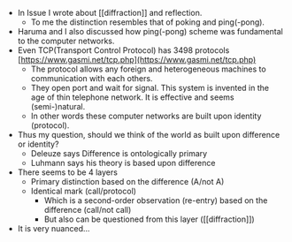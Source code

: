 * In Issue I wrote about [[diffraction]] and reflection.
	* To me the distinction resembles that of poking and ping(-pong).
* Haruma and I also discussed how ping(-pong) scheme was fundamental to the computer networks. 
* Even TCP(Transport Control Protocol) has 3498 protocols [https://www.gasmi.net/tcp.php](https://www.gasmi.net/tcp.php)
	* The protocol allows any foreign and heterogeneous machines to communication with each others.
	* They open port and wait for signal. This system is invented in the age of thin telephone network. It is effective and seems (semi-)natural.
	* In other words these computer networks are built upon identity (protocol).
* Thus my question, should we think of the world as built upon difference or identity?
	* Deleuze says Difference is ontologically primary
	* Luhmann says his theory is based upon difference
* There seems to be 4 layers
	* Primary distinction based on the difference (A/not A)
	* Identical mark (call/protocol)
		* Which is a second-order observation (re-entry) based on the difference (call/not call)
		* But also can be questioned from this layer ([[diffraction]])
* It is very nuanced...